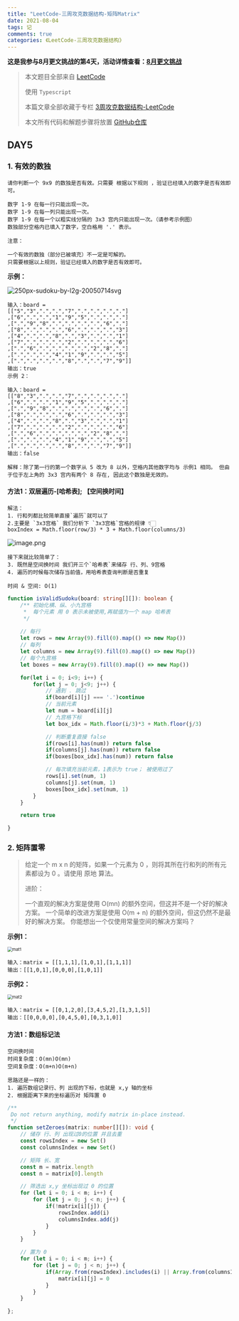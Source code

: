 ```yaml
---
title: "LeetCode-三周攻克数据结构-矩阵Matrix"
date: 2021-08-04
tags: 记
comments: true
categories: 《LeetCode-三周攻克数据结构》
---
```


**这是我参与8月更文挑战的第4天，活动详情查看：[8月更文挑战](https://juejin.cn/post/6987962113788493831 "https://juejin.cn/post/6987962113788493831")**

> 本文题目全部来自 [LeetCode](https://leetcode-cn.com/)
>
> 使用 `Typescript`
>
> 本篇文章全部收藏于专栏 [3周攻克数据结构-LeetCode](https://juejin.cn/column/6987569745008525343)
>
> 本文所有代码和解题步骤将放置 [GitHub仓库](https://github.com/ruoduan-hub/algorithm_py) 

## DAY5

### 1. 有效的数独

    请你判断一个 9x9 的数独是否有效。只需要 根据以下规则 ，验证已经填入的数字是否有效即可。
    
    数字 1-9 在每一行只能出现一次。
    数字 1-9 在每一列只能出现一次。
    数字 1-9 在每一个以粗实线分隔的 3x3 宫内只能出现一次。（请参考示例图）
    数独部分空格内已填入了数字，空白格用 '.' 表示。
    
    注意：
    
    一个有效的数独（部分已被填充）不一定是可解的。
    只需要根据以上规则，验证已经填入的数字是否有效即可。

**示例：**

![250px-sudoku-by-l2g-20050714svg](https://p3-juejin.byteimg.com/tos-cn-i-k3u1fbpfcp/ae3e07e21e67462fac449a29a07c82a8~tplv-k3u1fbpfcp-zoom-1.image)

    输入：board = 
    [["5","3",".",".","7",".",".",".","."]
    ,["6",".",".","1","9","5",".",".","."]
    ,[".","9","8",".",".",".",".","6","."]
    ,["8",".",".",".","6",".",".",".","3"]
    ,["4",".",".","8",".","3",".",".","1"]
    ,["7",".",".",".","2",".",".",".","6"]
    ,[".","6",".",".",".",".","2","8","."]
    ,[".",".",".","4","1","9",".",".","5"]
    ,[".",".",".",".","8",".",".","7","9"]]
    输出：true
    示例 2：
    
    输入：board = 
    [["8","3",".",".","7",".",".",".","."]
    ,["6",".",".","1","9","5",".",".","."]
    ,[".","9","8",".",".",".",".","6","."]
    ,["8",".",".",".","6",".",".",".","3"]
    ,["4",".",".","8",".","3",".",".","1"]
    ,["7",".",".",".","2",".",".",".","6"]
    ,[".","6",".",".",".",".","2","8","."]
    ,[".",".",".","4","1","9",".",".","5"]
    ,[".",".",".",".","8",".",".","7","9"]]
    输出：false
    
    解释：除了第一行的第一个数字从 5 改为 8 以外，空格内其他数字均与 示例1 相同。 但由于位于左上角的 3x3 宫内有两个 8 存在, 因此这个数独是无效的。

 

#### 方法1：双层遍历-[哈希表]; 【空间换时间】

```
解法：
1. 行和列都比较简单直接`遍历`就可以了
2.主要是 `3x3宫格` 我们分析下 `3x3宫格`宫格的规律 👇🏻
boxIndex = Math.floor(row/3) * 3 + Math.floor(columns/3)
```
![image.png](https://p3-juejin.byteimg.com/tos-cn-i-k3u1fbpfcp/1ed4f82ff3b54a68859e5f77b0b61edc~tplv-k3u1fbpfcp-watermark.image)

```
接下来就比较简单了：
3. 既然是空间换时间 我们开三个`哈希表`来储存 行、列、9宫格 
4. 遍历的时候每次储存当前值，用哈希表查询判断是否重复

时间 & 空间: O(1)
```



```typescript
function isValidSudoku(board: string[][]): boolean {
    /** 初始化横、纵、小九宫格
     *  每个元素 用 0 表示未被使用,再赋值为一个 map 哈希表
     */
    
    // 每行
    let rows = new Array(9).fill(0).map(() => new Map())
    // 每列
    let columns = new Array(9).fill(0).map(() => new Map())
    // 每个九宫格
    let boxes = new Array(9).fill(0).map(() => new Map())

    for(let i = 0; i<9; i++) {
        for(let j = 0; j<9; j++) {
            // 遇到 . 跳过
            if(board[i][j] === '.')continue
            // 当前元素
            let num = board[i][j]
            // 九宫格下标
            let box_idx = Math.floor(i/3)*3 + Math.floor(j/3)

            // 判断重复直接 false
            if(rows[i].has(num)) return false
            if(columns[j].has(num)) return false
            if(boxes[box_idx].has(num)) return false

            // 每次填充当前元素，1表示为 true； 被使用过了
            rows[i].set(num, 1)
            columns[j].set(num, 1)
            boxes[box_idx].set(num, 1)
        }
    }

    return true

}
```


### 2. 矩阵置零

> 给定一个 m x n 的矩阵，如果一个元素为 0 ，则将其所在行和列的所有元素都设为 0 。请使用 原地 算法。
>
> 进阶：
>
> 一个直观的解决方案是使用  O(mn) 的额外空间，但这并不是一个好的解决方案。
> 一个简单的改进方案是使用 O(m + n) 的额外空间，但这仍然不是最好的解决方案。
> 你能想出一个仅使用常量空间的解决方案吗？

**示例1：**

<img src="https://p3-juejin.byteimg.com/tos-cn-i-k3u1fbpfcp/3522403a58384d9a885d17fac4baa2b7~tplv-k3u1fbpfcp-zoom-1.image" alt="mat1" style="zoom:67%;" />

```
输入：matrix = [[1,1,1],[1,0,1],[1,1,1]] 
输出：[[1,0,1],[0,0,0],[1,0,1]]
```

**示例2：**

<img src="https://p3-juejin.byteimg.com/tos-cn-i-k3u1fbpfcp/6db3ad5c63d04b3d886927797dbcae71~tplv-k3u1fbpfcp-zoom-1.image" alt="mat2" style="zoom:67%;" />

```
输入：matrix = [[0,1,2,0],[3,4,5,2],[1,3,1,5]] 
输出：[[0,0,0,0],[0,4,5,0],[0,3,1,0]]
```

#### 方法1：数组标记法

```
空间换时间
时间复杂度：O(mn)O(mn)
空间复杂度：O(m+n)O(m+n)

思路还是一样的：
1. 遍历数组记录行、列 出现的下标，也就是 x,y 轴的坐标
2. 根据距离下来的坐标遍历对 矩阵置 0
```



```typescript
/**
 Do not return anything, modify matrix in-place instead.
 */
function setZeroes(matrix: number[][]): void {
    // 储存 行、列 出现过0的位置 并且去重 
    const rowsIndex = new Set()
    const columnsIndex = new Set()

    // 矩阵 长、宽
    const m = matrix.length
    const n = matrix[0].length

    // 筛选出 x,y 坐标出现过 0 的位置
    for (let i = 0; i < m; i++) {
        for (let j = 0; j < n; j++) {
            if(!matrix[i][j]) {
                rowsIndex.add(i)
                columnsIndex.add(j)
            }
        }
    } 

    // 置为 0 
    for (let i = 0; i < m; i++) {
        for (let j = 0; j < n; j++) {
            if(Array.from(rowsIndex).includes(i) || Array.from(columnsIndex).includes(j)) {
                matrix[i][j] = 0
            }
        }
    } 

};

```
